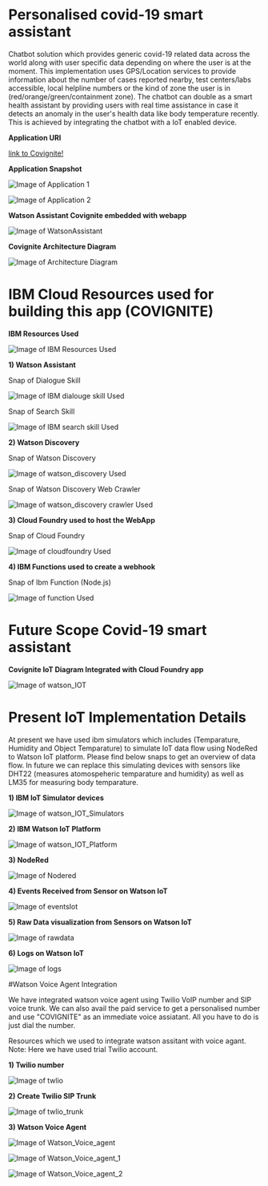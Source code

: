 # Personalised covid-19 smart assistant

Chatbot solution which provides generic covid-19 related data across the world along with user specific data depending on where the user is at the moment. This implementation uses GPS/Location services to provide information about the number of cases reported nearby, test centers/labs accessible, local helpline numbers or the kind of zone the user is in (red/orange/green/containment zone). The chatbot can double as a smart health assistant by providing users with real time assistance in case it detects an anomaly in the user's health data like body temperature recently. This is achieved by integrating the chatbot with a IoT enabled device.

**Application URI**

[link to Covignite!](https://covignite.eu-gb.mybluemix.net/)


**Application Snapshot**

![Image of Application 1](https://raw.githubusercontent.com/CloudKnightsADM/Covignite_IBM_CTS_CallForCode2020/master/Application%20and%20Watson%20Snapshots/Application%20image_Covignite_1.jpg)



![Image of Application 2](https://raw.githubusercontent.com/CloudKnightsADM/Covignite_IBM_CTS_CallForCode2020/master/Application%20and%20Watson%20Snapshots/Application%20image_Covignite_2.jpg)


**Watson Assistant Covignite embedded with webapp**

![Image of WatsonAssistant](https://raw.githubusercontent.com/CloudKnightsADM/Covignite_IBM_CTS_CallForCode2020/master/Application%20and%20Watson%20Snapshots/Watson%20Assistant%20embedded.jpg)


**Covignite Architecture Diagram**

![Image of Architecture Diagram](https://raw.githubusercontent.com/CloudKnightsADM/Covignite_IBM_CTS_CallForCode2020/master/IBM%20Resources/IBM%20Resource%20Snapshots/Covignite_Architectural_Diagram.jpg)


# IBM Cloud Resources used for building this app (COVIGNITE)


**IBM Resources Used**


![Image of IBM Resources Used](https://raw.githubusercontent.com/CloudKnightsADM/Covignite_IBM_CTS_CallForCode2020/master/IBM%20Resources/IBM%20Resource%20Snapshots/CloudKnight_Covignite_Resources.jpg)

**1) Watson Assistant**


Snap of Dialogue Skill


![Image of IBM dialouge skill Used](https://raw.githubusercontent.com/CloudKnightsADM/Covignite_IBM_CTS_CallForCode2020/master/IBM%20Resources/IBM%20Resource%20Snapshots/WatsonAssistant_Dialogue%20skill.jpg)

Snap of Search Skill


![Image of IBM search skill Used](https://raw.githubusercontent.com/CloudKnightsADM/Covignite_IBM_CTS_CallForCode2020/master/IBM%20Resources/IBM%20Resource%20Snapshots/WatsonAssistant_Dialogue%20skill.jpg)

**2) Watson Discovery**


Snap of Watson Discovery 


![Image of watson_discovery Used](https://raw.githubusercontent.com/CloudKnightsADM/Covignite_IBM_CTS_CallForCode2020/master/IBM%20Resources/IBM%20Resource%20Snapshots/CloudKnight_Covignite_WatsonDiscovery.jpg)


Snap of Watson Discovery Web Crawler


![Image of watson_discovery crawler Used](https://raw.githubusercontent.com/CloudKnightsADM/Covignite_IBM_CTS_CallForCode2020/master/IBM%20Resources/IBM%20Resource%20Snapshots/CloudKnight_Covignite_WatsonDiscovery_WebCrawler.jpg)


**3) Cloud Foundry used to host the WebApp**

Snap of Cloud Foundry


![Image of cloudfoundry Used](https://raw.githubusercontent.com/CloudKnightsADM/Covignite_IBM_CTS_CallForCode2020/master/IBM%20Resources/IBM%20Resource%20Snapshots/Cloud%20Foundry.jpg)


**4) IBM Functions used to create a webhook**

Snap of Ibm Function (Node.js)

![Image of function Used](https://raw.githubusercontent.com/CloudKnightsADM/Covignite_IBM_CTS_CallForCode2020/master/IBM%20Resources/IBM%20Resource%20Snapshots/CloudKnight_Covignite_Function.jpg)


# Future Scope Covid-19 smart assistant

**Covignite IoT Diagram Integrated with Cloud Foundry app**

![Image of watson_IOT](https://raw.githubusercontent.com/CloudKnightsADM/Covignite_IBM_CTS_CallForCode2020/master/IBM%20Resources/IBM%20IoT%20Snaps%20_FutureScope/Covignite_IoT_Diagram.jpg)

# Present IoT Implementation Details

At present we have used ibm simulators which includes (Temparature, Humidity and Object Temparature) to simulate IoT data flow using NodeRed to Watson IoT platform.
Please find below snaps to get an overview of data flow. In future we can replace this simulating devices with sensors like DHT22 (measures atomospeheric temparature and humidity) as well as LM35 for measuring body temparature.


**1) IBM IoT Simulator devices**

![Image of watson_IOT_Simulators](https://raw.githubusercontent.com/CloudKnightsADM/Covignite_IBM_CTS_CallForCode2020/master/IBM%20Resources/IBM%20IoT%20Snaps%20_FutureScope/IoT_Simulated_Sensors.jpg)

**2) IBM Watson IoT Platform**

![Image of watson_IOT_Platform](https://raw.githubusercontent.com/CloudKnightsADM/Covignite_IBM_CTS_CallForCode2020/master/IBM%20Resources/IBM%20IoT%20Snaps%20_FutureScope/IOT_Platform.jpg)

**3) NodeRed**

![Image of Nodered](https://raw.githubusercontent.com/CloudKnightsADM/Covignite_IBM_CTS_CallForCode2020/master/IBM%20Resources/IBM%20IoT%20Snaps%20_FutureScope/NodeRed.jpg)


**4) Events Received from Sensor on Watson IoT**

![Image of eventsIot](https://raw.githubusercontent.com/CloudKnightsADM/Covignite_IBM_CTS_CallForCode2020/master/IBM%20Resources/IBM%20IoT%20Snaps%20_FutureScope/IoT_Sensor_Informations.jpg)

**5) Raw Data visualization from Sensors on Watson IoT**

![Image of rawdata](https://raw.githubusercontent.com/CloudKnightsADM/Covignite_IBM_CTS_CallForCode2020/master/IBM%20Resources/IBM%20IoT%20Snaps%20_FutureScope/IoT_Raw_Data.jpg)

**6) Logs on Watson IoT**

![Image of logs](https://raw.githubusercontent.com/CloudKnightsADM/Covignite_IBM_CTS_CallForCode2020/master/IBM%20Resources/IBM%20IoT%20Snaps%20_FutureScope/IoT_Logs.jpg)


#Watson Voice Agent Integration

We have integrated watson voice agent using Twilio VoIP number and SIP voice trunk. We can also avail the paid service to get a personalised number and use "COVIGNITE" as an immediate voice assiatant. All you have to do is just dial the number.

Resources which we used to integrate watson assitant with voice agant.
Note: Here we have used trial Twilio account.

**1) Twilio number**

![Image of twlio](https://raw.githubusercontent.com/CloudKnightsADM/Covignite_IBM_CTS_CallForCode2020/master/IBM%20Resources/TWILIO/Twilio.jpg)

**2) Create Twilio SIP Trunk**

![Image of twlio_trunk](https://raw.githubusercontent.com/CloudKnightsADM/Covignite_IBM_CTS_CallForCode2020/master/IBM%20Resources/TWILIO/Twilio_SIP_Trunk.jpg)


**3) Watson Voice Agent**

![Image of Watson_Voice_agent](https://raw.githubusercontent.com/CloudKnightsADM/Covignite_IBM_CTS_CallForCode2020/master/IBM%20Resources/IBM%20Resource%20Snapshots/Watson_Voice_Agent.jpg)


![Image of Watson_Voice_agent_1](https://raw.githubusercontent.com/CloudKnightsADM/Covignite_IBM_CTS_CallForCode2020/master/IBM%20Resources/IBM%20Resource%20Snapshots/Voice_Agent%201.jpg)


![Image of Watson_Voice_agent_2](https://raw.githubusercontent.com/CloudKnightsADM/Covignite_IBM_CTS_CallForCode2020/master/IBM%20Resources/IBM%20Resource%20Snapshots/Voice_Agent_2.jpg)

